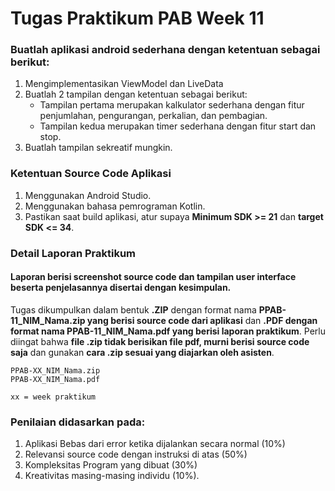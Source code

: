 # Tugas Praktikum PAB Week 11

### Buatlah aplikasi android sederhana dengan ketentuan sebagai berikut:
1. Mengimplementasikan ViewModel dan LiveData
2. Buatlah 2 tampilan dengan ketentuan sebagai berikut:
    - Tampilan pertama merupakan kalkulator sederhana dengan fitur penjumlahan, pengurangan, perkalian, dan pembagian.
    - Tampilan kedua merupakan timer sederhana dengan fitur start dan stop.
3. Buatlah tampilan sekreatif mungkin.

### Ketentuan Source Code Aplikasi
1. Menggunakan Android Studio.
2. Menggunakan bahasa pemrograman Kotlin.
3. Pastikan saat build aplikasi, atur supaya **Minimum SDK >= 21** dan **target SDK <= 34**.


### Detail Laporan Praktikum
#### Laporan berisi screenshot source code dan tampilan user interface beserta penjelasannya disertai dengan kesimpulan. 
    
Tugas dikumpulkan dalam bentuk **.ZIP** dengan format nama **PPAB-11_NIM_Nama.zip yang berisi source code dari aplikasi** dan **.PDF dengan format nama PPAB-11_NIM_Nama.pdf yang berisi laporan praktikum**. Perlu diingat bahwa **file .zip tidak berisikan file pdf, murni berisi source code saja** dan gunakan **cara .zip sesuai yang diajarkan oleh asisten**.

    PPAB-XX_NIM_Nama.zip
    PPAB-XX_NIM_Nama.pdf
    
    xx = week praktikum

### Penilaian didasarkan pada: 

  1. Aplikasi Bebas dari error ketika dijalankan secara normal (10%)
  2. Relevansi source code dengan instruksi di atas (50%) 
  3. Kompleksitas Program yang dibuat (30%)
  4. Kreativitas masing-masing individu (10%).

